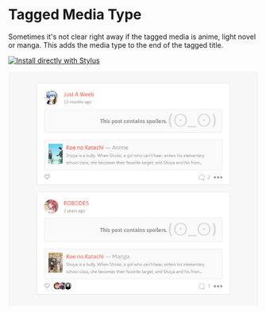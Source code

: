 # Tagged Media Type
Sometimes it's not clear right away if the tagged media is anime, light novel or manga. This adds the media type to the end of the tagged title.

[![Install directly with Stylus](https://img.shields.io/badge/Install%20directly%20with-Stylus-00adad.svg)](https://github.com/lukas-berger/styling-kitsu/raw/main/tagged-media-type/tagged-media-type.user.css)

![PlaceholderImage](kitsutaggedmediatype.jpg)
